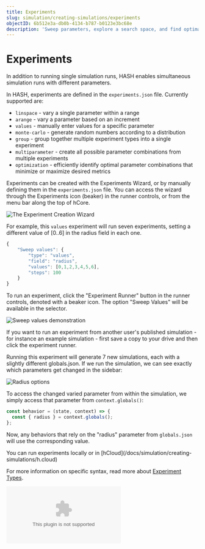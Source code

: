 ```yaml
---
title: Experiments
slug: simulation/creating-simulations/experiments
objectID: 6b512e3a-db0b-4134-b787-b0123e3bc68e
description: 'Sweep parameters, explore a search space, and find optimal configurations'
---
```


# Experiments

In addition to running single simulation runs, HASH enables simultaneous simulation runs with different parameters.

In HASH, experiments are defined in the `experiments.json` file. Currently supported are:

* `linspace` - vary a single parameter within a range
* `arange` - vary a parameter based on an increment
* `values` - manually enter values for a specific parameter
* `monte-carlo` - generate random numbers according to a distribution
* `group` - group together multiple experiment types into a single experiment
* `multiparameter` - create all possible parameter combinations from multiple experiments
* `optimization` - efficiently identify optimal parameter combinations that minimize or maximize desired metrics 

Experiments can be created with the Experiments Wizard, or by manually defining them in the `experiments.json` file. You can access the wizard through the Experiments icon \(beaker\) in the runner controls, or from the menu bar along the top of hCore.

![The Experiment Creation Wizard](https://cdn-us1.hash.ai/site/docs/image%20%2838%29.png)

For example, this `values` experiment will run seven experiments, setting a different value of \[0..6\] in the radius field in each one.

<Tabs>
<Tab title="experiments.json" >

```javascript
{
    "Sweep values": {
        "type": "values",
        "field": "radius",
        "values": [0,1,2,3,4,5,6],
        "steps": 100    
    }
}
```

</Tab >
</Tabs>

To run an experiment, click the "Experiment Runner" button in the runner controls, denoted with a beaker icon. The option "Sweep Values" will be available in the selector.

![Sweep values demonstration](https://cdn-us1.hash.ai/site/docs/image%20%2816%29.png)

<Hint style="success">
If you want to run an experiment from another user's published simulation - for instance an example simulation - first save a copy to your drive and then click the experiment runner.
</Hint>

Running this experiment will generate 7 new simulations, each with a slightly different globals.json. If we run the simulation, we can see exactly which parameters get changed in the sidebar:

![Radius options](https://cdn-us1.hash.ai/site/docs/image%20%2817%29.png)

To access the changed varied parameter from within the simulation, we simply access that parameter from `context.globals()`:

```javascript
const behavior = (state, context) => {
  const { radius } = context.globals();
};
```

Now, any behaviors that rely on the "radius" parameter from `globals.json` will use the corresponding value.

<Hint style="info">
You can run experiments locally or in [hCloud](/docs/simulation/creating-simulations/h.cloud)
</Hint>

For more information on specific syntax, read more about [Experiment Types](/docs/simulation/creating-simulations/experiments/experiment-types).

<Embed type="youtube" url="https://youtu.be/tLcrXQxN70c" />


